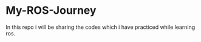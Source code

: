 # My-ROS-Journey
In this repo i will be sharing the codes which i have practiced while learning ros.


